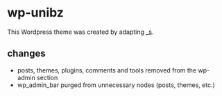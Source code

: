 # wp-unibz #

This Wordpress theme was created by adapting [\_s](http://underscores.me).

## changes ##
 * posts, themes, plugins, comments and tools removed from the wp-admin section
 * wp_admin_bar purged from unnecessary nodes (posts, themes, etc.)
